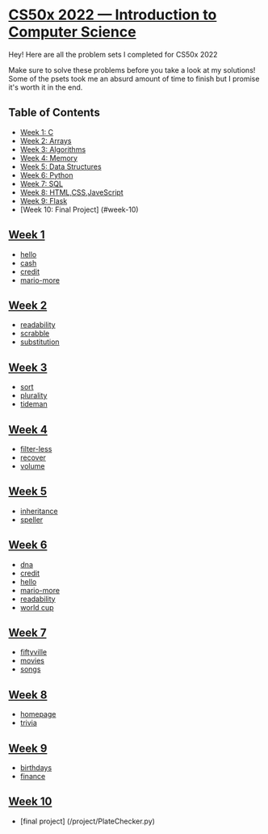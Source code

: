 # [CS50x 2022 — Introduction to Computer Science](cs50.harvard.edu/x)

Hey! Here are all the problem sets I completed for CS50x 2022

Make sure to solve these problems before you take a look at my solutions! Some of the psets took me an absurd amount of time to finish but I promise it's worth it in the end.

## Table of Contents

- [Week 1: C](#week-1)
- [Week 2: Arrays](#week-2)
- [Week 3: Algorithms](#week-3)
- [Week 4: Memory](#week-4)
- [Week 5: Data Structures](#week-5)
- [Week 6: Python](#week-6)
- [Week 7: SQL](#week-7)
- [Week 8: HTML,CSS,JaveScript](#week-8)
- [Week 9: Flask](#week-9)
- [Week 10: Final Project] (#week-10)

## [Week 1](/week1)
- [hello](/week1/hello/hello.c)
- [cash](/week1/cash/cash.c)
- [credit](/week1/credit/credit.c)
- [mario-more](week1/mario-more/mario.c)

## [Week 2](/week2)
- [readability](/week2/readability/readability.c)
- [scrabble](/week2/scrabble/scrabble.c)
- [substitution](/week2/substitution/substitution.c)

## [Week 3](/week3)
- [sort](/week3/sort/answers.txt)
- [plurality](/week3/plurality/plurality.c)
- [tideman](/week3/tideman/tideman.c)

## [Week 4](/week4)
- [filter-less](/week4/filter-less/filter.c)
- [recover](/week4/recover/recover.c)
- [volume](/week4/volume/volume.c)

## [Week 5](/week5)
- [inheritance](/week5/inheritance/inheritance.c)
- [speller](/week5/speller/speller.c)

## [Week 6](/week6)
- [dna](/week6/dna/dna.py)
- [credit](/week6/sentimental-credit/credit.py)
- [hello](/week6/sentimental-hello/hello.py)
- [mario-more](/week6/sentimental-mario-more/mario.py)
- [readability](/week6/sentimental-readability/readability.py)
- [world cup](/week6/world-cup/tournament.py)

## [Week 7](/week7)
- [fiftyville](/week7/fiftyville)
- [movies](/week7/movies)
- [songs](/week6/songs)

## [Week 8](/week8)
- [homepage](/week8/homepage)
- [trivia](/week8/trivia)

## [Week 9](/week9)
- [birthdays](/birthdays)
- [finance](/finance)

## [Week 10](/week10)
- [final project] (/project/PlateChecker.py)
